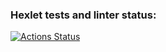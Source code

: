 ### Hexlet tests and linter status:
[![Actions Status](https://github.com/ZipZipper/qa-engineer-project-85/actions/workflows/hexlet-check.yml/badge.svg)](https://github.com/ZipZipper/qa-engineer-project-85/actions)